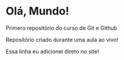 # Olá, Mundo!
 Primero repositório do curso de Git e Github

 Repositório criado durante uma aula ao vivo!
 
 Essa linha eu adicionei direto no site!
